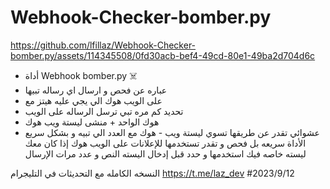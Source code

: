 # Webhook-Checker-bomber.py


https://github.com/lfillaz/Webhook-Checker-bomber.py/assets/114345508/0fd30acb-bef4-49cd-80e1-49ba2d704d6c


- أداة Webhook bomber.py ☠️
- عباره عن فحص و ارسال اي رساله تبيها
- على الويب هوك الي يجي عليه هيتز مع 
- تحديد كم مره تبي ترسل الرساله على الويب
- هوك الواحد + منشى ليستة ويب هوك
- عشوائي تقدر عن طريقها تسوي ليستة ويب - هوك مع العدد الي تبيه و بشكل سريع الأداة سريعه بل فحص و تقدر تستخدمها للإعلانات على الويب هوك إذا كان معك ليسته خاصه فيك استخدمها و حدد قبل إدخال اليسته النص و عدد مرات الإرسال

النسخه الكامله مع التحديثات في التليجرام https://t.me/laz_dev
#2023/9/12

